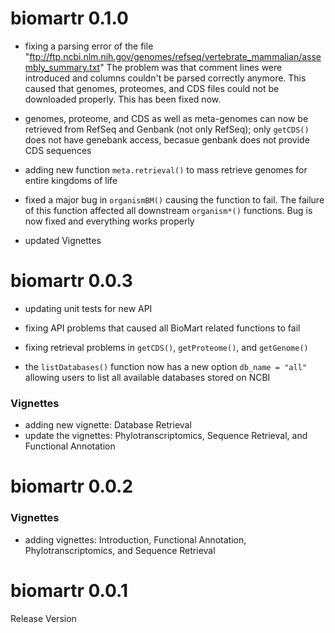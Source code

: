biomartr 0.1.0
===========

- fixing a parsing error of the file "ftp://ftp.ncbi.nlm.nih.gov/genomes/refseq/vertebrate_mammalian/assembly_summary.txt"
The problem was that comment lines were introduced and columns couldn't be parsed correctly anymore. This caused that genomes, proteomes, and CDS files could not be downloaded properly. This has been fixed now.

- genomes, proteome, and CDS as well as meta-genomes can now be retrieved
from RefSeq and Genbank (not only RefSeq); only `getCDS()` does not have genebank access,
becasue genbank does not provide CDS sequences

- adding new function `meta.retrieval()` to mass retrieve genomes for entire kingdoms of life 
- fixed a major bug in `organismBM()` causing the function to fail. The failure of
this function affected all downstream `organism*()` functions. Bug is now fixed and everything
works properly

- updated Vignettes

biomartr 0.0.3
===========

- updating unit tests for new API

- fixing API problems that caused all BioMart related functions to fail

- fixing retrieval problems in `getCDS()`, `getProteome()`, and `getGenome()`

- the `listDatabases()` function now has a new option `db_name = "all"` allowing users to list all available databases stored on NCBI 

### Vignettes
- adding new vignette: Database Retrieval
- update the vignettes: Phylotranscriptomics, Sequence Retrieval, and Functional Annotation


biomartr 0.0.2
===========

### Vignettes
- adding vignettes: Introduction, Functional Annotation, Phylotranscriptomics, and Sequence Retrieval

biomartr 0.0.1
===========

Release Version